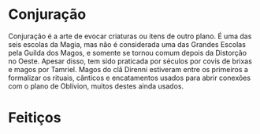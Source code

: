 # Conjuração

Conjuração é a arte de evocar criaturas ou itens de outro plano. É uma das seis escolas da Magia, mas não é considerada uma das Grandes Escolas pela Guilda dos Magos, e somente se tornou comum depois da Distorção no Oeste. Apesar disso, tem sido praticada por séculos por covis de brixas e magos por Tamriel. Magos do clã Direnni estiveram entre os primeiros a formalizar os rituais, cânticos e encatamentos usados para abrir conexões com o plano de Oblivion, muitos destes ainda usados.

# Feitiços